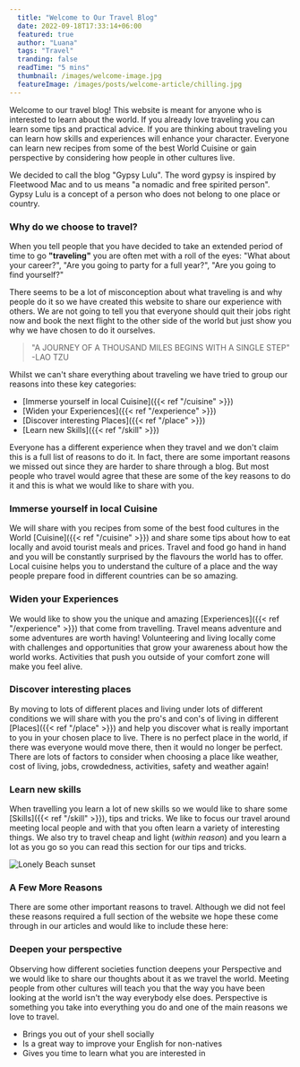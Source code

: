 ```yaml
---
  title: "Welcome to Our Travel Blog"
  date: 2022-09-18T17:33:14+06:00
  featured: true
  author: "Luana"
  tags: "Travel"
  tranding: false
  readTime: "5 mins"
  thumbnail: /images/welcome-image.jpg
  featureImage: /images/posts/welcome-article/chilling.jpg
---
```


Welcome to our travel blog! This website is meant for anyone who is interested to learn about the world. If you already love traveling you can learn some tips and practical advice. If you are thinking about traveling you can learn how skills and experiences will enhance your character. Everyone can learn new recipes from some of the best World Cuisine or gain perspective by considering how people in other cultures live.

We decided to call the blog "Gypsy Lulu". The word gypsy is inspired by Fleetwood Mac and to us means "a nomadic and free spirited person". Gypsy Lulu is a concept of a person who does not belong to one place or country.

### Why do we choose to travel?

When you tell people that you have decided to take an extended period of time to go **"traveling"** you are often met with a roll of the eyes: "What about your career?", "Are you going to party for a full year?", "Are you going to find yourself?"

There seems to be a lot of misconception about what traveling is and why people do it so we have created this website to share our experience with others. We are not going to tell you that everyone should quit their jobs right now and book the next flight to the other side of the world but just show you why we have chosen to do it ourselves.

> "A JOURNEY OF A THOUSAND MILES BEGINS WITH A SINGLE STEP"
-LAO TZU

Whilst we can't share everything about traveling we have tried to group our reasons into these key categories:

- [Immerse yourself in local Cuisine]({{< ref "/cuisine" >}})
- [Widen your Experiences]({{< ref "/experience" >}})
- [Discover interesting Places]({{< ref "/place" >}})
- [Learn new Skills]({{< ref "/skill" >}})
<!-- - [Deepen your Perspective]({{< ref "/" >}}) -->

Everyone has a different experience when they travel and we don't claim this is a full list of reasons to do it. In fact, there are some important reasons we missed out since they are harder to share through a blog. But most people who travel would agree that these are some of the key reasons to do it and this is what we would like to share with you.

### Immerse yourself in local Cuisine

We will share with you recipes from some of the best food cultures in the World [Cuisine]({{< ref "/cuisine" >}}) and share some tips about how to eat locally and avoid tourist meals and prices. Travel and food go hand in hand and you will be constantly surprised by the flavours the world has to offer. Local cuisine helps you to understand the culture of a place and the way people prepare food in different countries can be so amazing.

### Widen your Experiences

We would like to show you the unique and amazing [Experiences]({{< ref "/experience" >}}) that come from travelling. Travel means adventure and some adventures are worth having! Volunteering and living locally come with challenges and opportunities that grow your awareness about how the world works. Activities that push you outside of your comfort zone will make you feel alive.
### Discover interesting places

By moving to lots of different places and living under lots of different conditions we will share with you the pro's and con's of living in different [Places]({{< ref "/place" >}}) and help you discover what is really important to you in your chosen place to live. There is no perfect place in the world, if there was everyone would move there, then it would no longer be perfect. There are lots of factors to consider when choosing a place like weather, cost of living, jobs, crowdedness, activities, safety and weather again!

### Learn new skills

When travelling you learn a lot of new skills so we would like to share some [Skills]({{< ref "/skill" >}}), tips and tricks. We like to focus our travel around meeting local people and with that you often learn a variety of interesting things. We also try to travel cheap and light (*within reason*) and you learn a lot as you go so you can read this section for our tips and tricks.

![Lonely Beach sunset](/images/posts/welcome-article/lonely-beach2.jpg)

### A Few More Reasons

There are some other important reasons to travel. Although we did not feel these reasons required a full section of the website we hope these come through in our articles and would like to include these here:

### Deepen your perspective

Observing how different societies function deepens your Perspective and we would like to share our thoughts about it as we travel the world. Meeting people from other cultures will teach you that the way you have been looking at the world isn't the way everybody else does. Perspective is something you take into everything you do and one of the main reasons we love to travel.

- Brings you out of your shell socially
- Is a great way to improve your English for non-natives
- Gives you time to learn what you are interested in